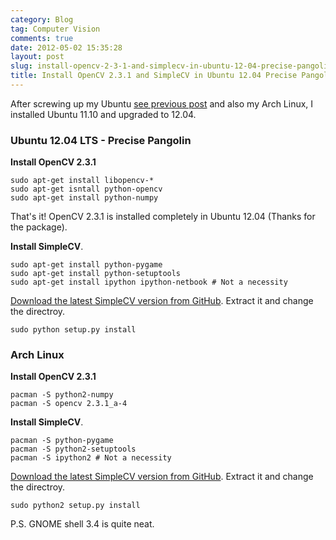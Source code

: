 ```yaml
---
category: Blog
tag: Computer Vision
comments: true
date: 2012-05-02 15:35:28
layout: post
slug: install-opencv-2-3-1-and-simplecv-in-ubuntu-12-04-precise-pangolin-arch-linux
title: Install OpenCV 2.3.1 and SimpleCV in Ubuntu 12.04 Precise Pangolin, Arch Linux
---
```


After screwing up my Ubuntu [see previous post](http://jayrambhia.wordpress.com/2012/04/27/precise-pangolin-ubuntu-12-04-lts/) and also my Arch Linux, I installed Ubuntu 11.10 and upgraded to 12.04.

### **Ubuntu 12.04 LTS - Precise Pangolin**


**Install OpenCV 2.3.1**

    sudo apt-get install libopencv-*
    sudo apt-get isntall python-opencv
    sudo apt-get install python-numpy


That's it! OpenCV 2.3.1 is installed completely in Ubuntu 12.04 (Thanks for the package).

**Install SimpleCV**.

    sudo apt-get install python-pygame
    sudo apt-get install python-setuptools
    sudo apt-get install ipython ipython-netbook # Not a necessity


[Download the latest SimpleCV version from GitHub](https://github.com/ingenuitas/SimpleCV/downloads).
Extract it and change the directroy.


    sudo python setup.py install

### **Arch Linux**


**Install OpenCV 2.3.1**

    pacman -S python2-numpy
    pacman -S opencv 2.3.1_a-4


**Install SimpleCV**.

    pacman -S python-pygame
    pacman -S python2-setuptools
    pacman -S ipython2 # Not a necessity

[Download the latest SimpleCV version from GitHub](https://github.com/ingenuitas/SimpleCV/downloads).
Extract it and change the directroy.

    sudo python2 setup.py install

P.S. GNOME shell 3.4 is quite neat.
